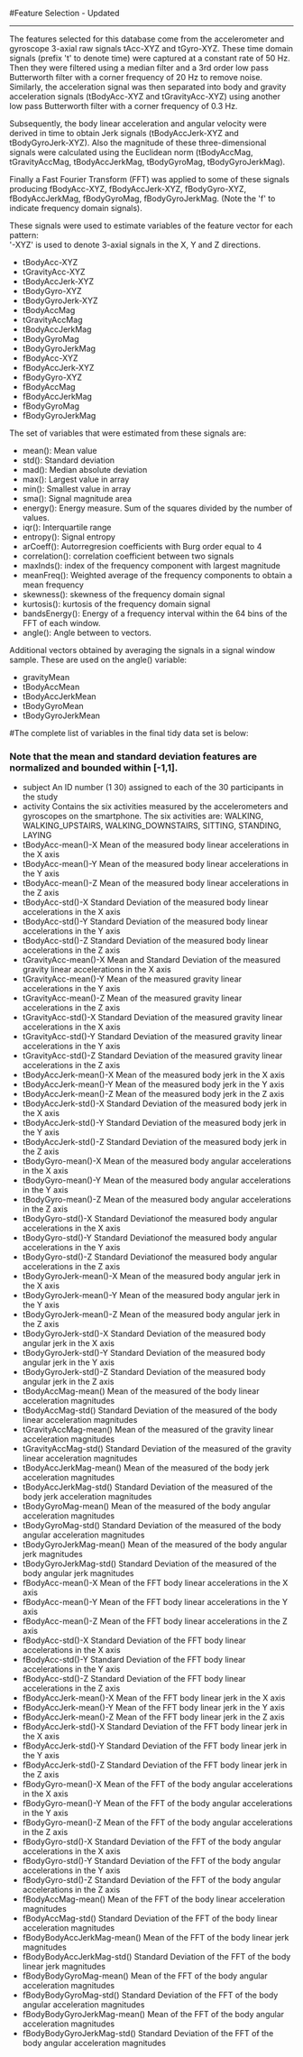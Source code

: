 #Feature Selection - Updated

----------


The features selected for this database come from the accelerometer and gyroscope 3-axial raw signals tAcc-XYZ and tGyro-XYZ. These time domain signals (prefix 't' to denote time) were captured at a constant rate of 50 Hz. Then they were filtered using a median filter and a 3rd order low pass Butterworth filter with a corner frequency of 20 Hz to remove noise. Similarly, the acceleration signal was then separated into body and gravity acceleration signals (tBodyAcc-XYZ and tGravityAcc-XYZ) using another low pass Butterworth filter with a corner frequency of 0.3 Hz. 

Subsequently, the body linear acceleration and angular velocity were derived in time to obtain Jerk signals (tBodyAccJerk-XYZ and tBodyGyroJerk-XYZ). Also the magnitude of these three-dimensional signals were calculated using the Euclidean norm (tBodyAccMag, tGravityAccMag, tBodyAccJerkMag, tBodyGyroMag, tBodyGyroJerkMag). 

Finally a Fast Fourier Transform (FFT) was applied to some of these signals producing fBodyAcc-XYZ, fBodyAccJerk-XYZ, fBodyGyro-XYZ, fBodyAccJerkMag, fBodyGyroMag, fBodyGyroJerkMag. (Note the 'f' to indicate frequency domain signals). 

These signals were used to estimate variables of the feature vector for each pattern:  
'-XYZ' is used to denote 3-axial signals in the X, Y and Z directions.

- tBodyAcc-XYZ 
- tGravityAcc-XYZ
- tBodyAccJerk-XYZ
- tBodyGyro-XYZ
- tBodyGyroJerk-XYZ
- tBodyAccMag
- tGravityAccMag
- tBodyAccJerkMag
- tBodyGyroMag
- tBodyGyroJerkMag
- fBodyAcc-XYZ
- fBodyAccJerk-XYZ
- fBodyGyro-XYZ
- fBodyAccMag
- fBodyAccJerkMag
- fBodyGyroMag
- fBodyGyroJerkMag

The set of variables that were estimated from these signals are: 

- mean(): Mean value
- std(): Standard deviation
- mad(): Median absolute deviation 
- max(): Largest value in array
- min(): Smallest value in array
- sma(): Signal magnitude area
- energy(): Energy measure. Sum of the squares divided by the number of values. 
- iqr(): Interquartile range 
- entropy(): Signal entropy
- arCoeff(): Autorregresion coefficients with Burg order equal to 4
- correlation(): correlation coefficient between two signals
- maxInds(): index of the frequency component with largest magnitude
- meanFreq(): Weighted average of the frequency components to obtain a mean frequency
- skewness(): skewness of the frequency domain signal 
- kurtosis(): kurtosis of the frequency domain signal 
- bandsEnergy(): Energy of a frequency interval within the 64 bins of the FFT of each window.
- angle(): Angle between to vectors.

Additional vectors obtained by averaging the signals in a signal window sample. These are used on the angle() variable:

- gravityMean
- tBodyAccMean
- tBodyAccJerkMean
- tBodyGyroMean
- tBodyGyroJerkMean



#The complete list of variables in the final tidy data set is below:
### Note that the mean and standard deviation features are normalized and bounded within [-1,1].

- subject			An ID number (1 30) assigned to each of the 30 participants in the study
- activity		Contains the six activities measured by the accelerometers and gyroscopes on the smartphone.
			The six activities are: WALKING, WALKING_UPSTAIRS, WALKING_DOWNSTAIRS, SITTING, STANDING, LAYING
- tBodyAcc-mean()-X	Mean of the measured body linear accelerations in the X axis
- tBodyAcc-mean()-Y	Mean of the measured body linear accelerations in the Y axis
- tBodyAcc-mean()-Z	Mean of the measured body linear accelerations in the Z axis
- tBodyAcc-std()-X	Standard Deviation of the measured body linear accelerations in the X axis
- tBodyAcc-std()-Y	Standard Deviation of the measured body linear accelerations in the Y axis
- tBodyAcc-std()-Z	Standard Deviation of the measured body linear accelerations in the Z axis
- tGravityAcc-mean()-X	Mean and Standard Deviation of the measured gravity linear accelerations in the X axis
- tGravityAcc-mean()-Y	Mean of the measured gravity linear accelerations in the Y axis
- tGravityAcc-mean()-Z	Mean of the measured gravity linear accelerations in the Z axis
- tGravityAcc-std()-X	Standard Deviation of the measured gravity linear accelerations in the X axis
- tGravityAcc-std()-Y	Standard Deviation of the measured gravity linear accelerations in the Y axis
- tGravityAcc-std()-Z	Standard Deviation of the measured gravity linear accelerations in the Z axis
- tBodyAccJerk-mean()-X	Mean of the measured body jerk in the X axis
- tBodyAccJerk-mean()-Y	Mean of the measured body jerk in the Y axis
- tBodyAccJerk-mean()-Z	Mean of the measured body jerk in the Z axis
- tBodyAccJerk-std()-X	Standard Deviation of the measured body jerk in the X axis
- tBodyAccJerk-std()-Y	Standard Deviation of the measured body jerk in the Y axis
- tBodyAccJerk-std()-Z	Standard Deviation of the measured body jerk in the Z axis
- tBodyGyro-mean()-X	Mean of the measured body angular accelerations in the X axis
- tBodyGyro-mean()-Y	Mean of the measured body angular accelerations in the Y axis
- tBodyGyro-mean()-Z	Mean of the measured body angular accelerations in the Z axis
- tBodyGyro-std()-X	Standard Deviationof the measured body angular accelerations in the X axis
- tBodyGyro-std()-Y	Standard Deviationof the measured body angular accelerations in the Y axis
- tBodyGyro-std()-Z	Standard Deviationof the measured body angular accelerations in the Z axis
- tBodyGyroJerk-mean()-X	Mean of the measured body angular jerk in the X axis
- tBodyGyroJerk-mean()-Y	Mean of the measured body angular jerk in the Y axis
- tBodyGyroJerk-mean()-Z	Mean of the measured body angular jerk in the Z axis
- tBodyGyroJerk-std()-X	Standard Deviation of the measured body angular jerk in the X axis
- tBodyGyroJerk-std()-Y	Standard Deviation of the measured body angular jerk in the Y axis
- tBodyGyroJerk-std()-Z	Standard Deviation of the measured body angular jerk in the Z axis
- tBodyAccMag-mean()	Mean of the measured of the body linear acceleration magnitudes
- tBodyAccMag-std()	Standard Deviation of the measured of the body linear acceleration magnitudes
- tGravityAccMag-mean()	Mean of the measured of the gravity linear acceleration magnitudes
- tGravityAccMag-std()	Standard Deviation of the measured of the gravity linear acceleration magnitudes
- tBodyAccJerkMag-mean()	Mean of the measured of the body jerk acceleration magnitudes
- tBodyAccJerkMag-std()	Standard Deviation of the measured of the body jerk acceleration magnitudes
- tBodyGyroMag-mean()	Mean of the measured of the body angular acceleration magnitudes
- tBodyGyroMag-std()	Standard Deviation of the measured of the body angular acceleration magnitudes
- tBodyGyroJerkMag-mean()	Mean of the measured of the body angular jerk magnitudes
- tBodyGyroJerkMag-std()	Standard Deviation of the measured of the body angular jerk magnitudes
- fBodyAcc-mean()-X	Mean of the FFT body linear accelerations in the X axis
- fBodyAcc-mean()-Y	Mean of the FFT body linear accelerations in the Y axis
- fBodyAcc-mean()-Z	Mean of the FFT body linear accelerations in the Z axis
- fBodyAcc-std()-X	Standard Deviation of the FFT body linear accelerations in the X axis
- fBodyAcc-std()-Y	Standard Deviation of the FFT body linear accelerations in the Y axis
- fBodyAcc-std()-Z	Standard Deviation of the FFT body linear accelerations in the Z axis
- fBodyAccJerk-mean()-X	Mean of the FFT body linear jerk in the X axis
- fBodyAccJerk-mean()-Y	Mean of the FFT body linear jerk in the Y axis
- fBodyAccJerk-mean()-Z	Mean of the FFT body linear jerk in the Z axis
- fBodyAccJerk-std()-X	Standard Deviation of the FFT body linear jerk in the X axis
- fBodyAccJerk-std()-Y	Standard Deviation of the FFT body linear jerk in the Y axis
- fBodyAccJerk-std()-Z	Standard Deviation of the FFT body linear jerk in the Z axis
- fBodyGyro-mean()-X	Mean of the FFT of the body angular accelerations in the X axis
- fBodyGyro-mean()-Y	Mean of the FFT of the body angular accelerations in the Y axis
- fBodyGyro-mean()-Z	Mean of the FFT of the body angular accelerations in the Z axis
- fBodyGyro-std()-X	Standard Deviation of the FFT of the body angular accelerations in the X axis
- fBodyGyro-std()-Y	Standard Deviation of the FFT of the body angular accelerations in the Y axis
- fBodyGyro-std()-Z	Standard Deviation of the FFT of the body angular accelerations in the Z axis
- fBodyAccMag-mean()	Mean of the FFT of the body linear acceleration magnitudes
- fBodyAccMag-std()	Standard Deviation of the FFT of the body linear acceleration magnitudes
- fBodyBodyAccJerkMag-mean()	Mean of the FFT of the body linear jerk magnitudes
- fBodyBodyAccJerkMag-std()	Standard Deviation of the FFT of the body linear jerk magnitudes
- fBodyBodyGyroMag-mean()	Mean of the FFT of the body angular acceleration magnitudes
- fBodyBodyGyroMag-std()	Standard Deviation of the FFT of the body angular acceleration magnitudes
- fBodyBodyGyroJerkMag-mean()	Mean of the FFT of the body angular acceleration magnitudes
- fBodyBodyGyroJerkMag-std()	Standard Deviation of the FFT of the body angular acceleration magnitudes
